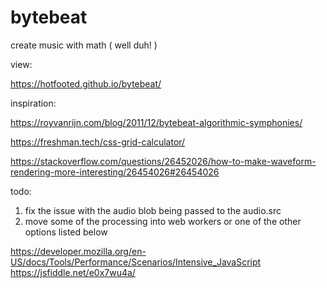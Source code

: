 # bytebeat
create music with math ( well duh! )

view: 

https://hotfooted.github.io/bytebeat/

inspiration:

https://royvanrijn.com/blog/2011/12/bytebeat-algorithmic-symphonies/

https://freshman.tech/css-grid-calculator/

https://stackoverflow.com/questions/26452026/how-to-make-waveform-rendering-more-interesting/26454026#26454026

todo:

1) fix the issue with the audio blob being passed to the audio.src
2) move some of the processing into web workers or one of the other options listed below

https://developer.mozilla.org/en-US/docs/Tools/Performance/Scenarios/Intensive_JavaScript
https://jsfiddle.net/e0x7wu4a/
